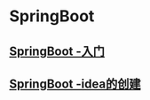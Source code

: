 # SpringBoot

## [SpringBoot -入门](https://github.com/shencang/note/blob/master/NetWork/Server/Web-framework/SpringBoot/SpringBoot%E5%85%A5%E9%97%A8.md)

## [SpringBoot -idea的创建](https://github.com/shencang/note/blob/master/NetWork/Server/Web-framework/SpringBoot/idea%E9%85%8D%E7%BD%AESpringBoot.md)
